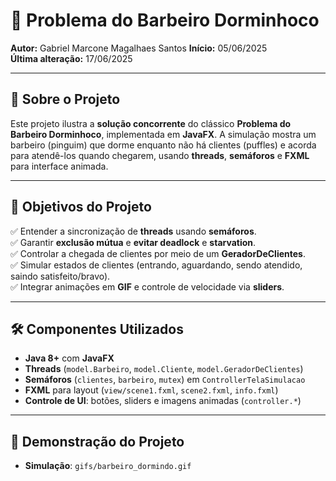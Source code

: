 # 📌 Problema do Barbeiro Dorminhoco

**Autor:** Gabriel Marcone Magalhaes Santos
**Início:** 05/06/2025  
**Última alteração:** 17/06/2025

---

## 📖 Sobre o Projeto
Este projeto ilustra a **solução concorrente** do clássico **Problema do Barbeiro Dorminhoco**, implementada em **JavaFX**. A simulação mostra um barbeiro (pinguim) que dorme enquanto não há clientes (puffles) e acorda para atendê-los quando chegarem, usando **threads**, **semáforos** e **FXML** para interface animada.

---

## 🎯 Objetivos do Projeto
✅ Entender a sincronização de **threads** usando **semáforos**.  
✅ Garantir **exclusão mútua** e **evitar deadlock** e **starvation**.  
✅ Controlar a chegada de clientes por meio de um **GeradorDeClientes**.  
✅ Simular estados de clientes (entrando, aguardando, sendo atendido, saindo satisfeito/bravo).  
✅ Integrar animações em **GIF** e controle de velocidade via **sliders**.

---

## 🛠️ Componentes Utilizados
- **Java 8+** com **JavaFX**  
- **Threads** (`model.Barbeiro`, `model.Cliente`, `model.GeradorDeClientes`)  
- **Semáforos** (`clientes`, `barbeiro`, `mutex`) em `ControllerTelaSimulacao`  
- **FXML** para layout (`view/scene1.fxml`, `scene2.fxml`, `info.fxml`)  
- **Controle de UI**: botões, sliders e imagens animadas (`controller.*`)

---

## 📸 Demonstração do Projeto

* **Simulação**: `gifs/barbeiro_dormindo.gif`

```
```
